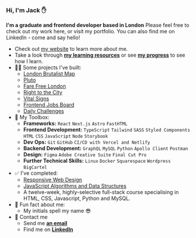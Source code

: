 ### Hi, I'm Jack ✋
**I'm a graduate and frontend developer based in London**
Please feel free to check out my work here, or visit my portfolio. You can also find me on LinkedIn - come and say hello!
- Check out [my website](https://jackkershaw.net) to learn more about me.
- Take a look through [**my learning resources**](https://github.com/jones58/Learning-Resources) or see [**my progress**](https://progress.jackkershaw.net) to see how I learn. 
- 👷‍♂️ Some projects I've built:
  - [London Brutalist Map](https://github.com/jones58/brutalist-map-2)
  - [Pluto](https://github.com/PlutoPowerClub/Website)
  - [Fare Free London](https://github.com/jones58/fare-free-london)
  - [Right to the City](https://github.com/jones58/right-to-city)
  - [Vital Signs](https://github.com/jones58/vital-signs)
  - [Frontend Jobs Board](https://github.com/jones58/jobseeker)
  - [Daily Challenges](https://github.com/jones58/daily-challenges)
- 🧰 My Toolbox:
  - **Frameworks:** `React` `Next.js` `Astro` `FastHTML`
  - **Frontend Development:** `TypeScript` `Tailwind` `SASS` `Styled Components` `HTML` `CSS` `JavaScript` `Node` `Storybook`
  - **Dev Ops:** `Git` `GitHub` `CI/CD with Vercel and Netlify`
  - **Backend Development:** `GraphQL` `MySQL` `Python` `Apollo Client` `Postman`
  - **Design:** `Figma` `Adobe Creative Suite` `Final Cut Pro` 
  - **Further Technical Skills:** `Linux` `Docker` `Squarespace` `Wordpress` `BigCartel`
- ✅ I've completed:
    - [Responsive Web Design](https://www.freecodecamp.org/certification/jones58/responsive-web-design)
    - [JavaScript Algorithms and Data Structures](https://www.freecodecamp.org/certification/jones58/javascript-algorithms-and-data-structures)
    - A twelve-week, highly-selective full-stack course specialising in HTML, CSS, Javascript, Python and MySQL.
- 🌠 Fun fact about me: 
  - My initials spell my name 😎
- 📮 Contact me
  - Send me [**an email**](mailto:jackkershaw@protonmail.com")
  - Find me on [**LinkedIn**](https://www.linkedin.com/in/jackkershaw)

